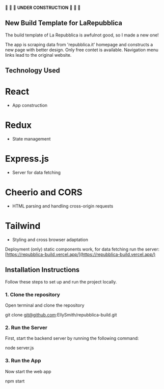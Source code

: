 🚧 🚧 🚧 **UNDER CONSTRUCTION** 🚧 🚧 🚧

## New Build Template for LaRepubblica

The build template of La Repubblica is awfulnot good, so I made a new one!

The app is scraping data from 'repubblica.it' homepage and constructs a new page with better design. Only free contet is available. Navigation menu links lead to the original website.

## Technology Used

# React
- App construction

# Redux
- State management

# Express.js
- Server for data fetching

# Cheerio and CORS
- HTML parsing and handling cross-origin requests

# Tailwind
- Styling and cross browser adaptation


Deployment (only) static components work, for data fetching run the server:
[https://repubblica-build.vercel.app/](https://repubblica-build.vercel.app/)

## Installation Instructions

Follow these steps to set up and run the project locally.

### 1. Clone the repository

Open terminal and clone the repository

git clone git@github.com:EllySmith/repubblica-build.git

### 2. Run the Server

First, start the backend server by running the following command:

node server.js

### 3. Run the App

Now start the web app 

npm start